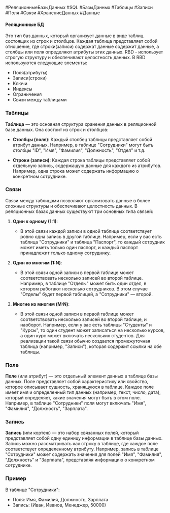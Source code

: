 #РеляционныеБазыДанных #SQL #БазыДанных #Таблицы #Записи #Поля #Связи
#ХранениеДанных #Данные 
#### Реляционные БД

Это тип баз данных, который организует данные в виде таблиц состоящих из строк и столбцов. Каждая таблица представляет собой отношение, где строки(записи) содержат данные содержит данные, а столбцы или поля определяют атрибуты этих данных.
RBD - использует строгую структуру и обеспечивают целостность данных. 
В RBD используются следующие элементы:
- Поля(атрибуты)
- Записи(строки) 
- Ключи
- Индексы
- Ограничения
- Связи между таблицами
### Таблицы

**Таблица** — это основная структура хранения данных в реляционной базе данных. Она состоит из строк и столбцов:

- **Столбцы (поля)**: Каждый столбец таблицы представляет собой атрибут данных. Например, в таблице "Сотрудники" могут быть столбцы "ID", "Имя", "Фамилия", "Должность", "Отдел" и т.д.
    
- **Строки (записи)**: Каждая строка таблицы представляет собой отдельную запись, содержащую данные для каждого из атрибутов. Например, одна строка может содержать информацию о конкретном сотруднике.

### Связи

Связи между таблицами позволяют организовать данные в более сложные структуры и обеспечивают целостность данных. В реляционных базах данных существуют три основных типа связей:

1. **Один к одному (1:1)**:
    
    - В этой связи каждой записи в одной таблице соответствует ровно одна запись в другой таблице. Например, если у вас есть таблица "Сотрудники" и таблица "Паспорт", то каждый сотрудник может иметь только один паспорт, и каждый паспорт принадлежит только одному сотруднику.
2. **Один ко многим (1:N)**:
    
    - В этой связи одной записи в первой таблице может соответствовать несколько записей во второй таблице. Например, в таблице "Отделы" может быть один отдел, в котором работают несколько сотрудников. В этом случае "Отделы" будет первой таблицей, а "Сотрудники" — второй.
3. **Многие ко многим (M:N)**:
    
    - В этой связи одной записи в первой таблице может соответствовать несколько записей во второй таблице, и наоборот. Например, если у вас есть таблицы "Студенты" и "Курсы", то один студент может записаться на несколько курсов, а один курс может включать нескольких студентов. Для реализации такой связи обычно создается промежуточная таблица (например, "Записи"), которая содержит ссылки на обе таблицы.
### Поле

**Поле** (или атрибут) — это отдельный элемент данных в таблице базы данных. Поле представляет собой характеристику или свойство, которое описывает сущность, хранящуюся в таблице. Каждое поле имеет имя и определенный тип данных (например, текст, число, дата), который определяет, какие значения могут быть в этом поле. Например, в таблице "Сотрудники" поля могут включать "Имя", "Фамилия", "Должность", "Зарплата".

### Запись

**Запись** (или кортеж) — это набор связанных полей, который представляет собой одну единицу информации в таблице базы данных. Запись можно рассматривать как строку в таблице, где каждое поле соответствует определенному атрибуту. Например, запись в таблице "Сотрудники" может содержать значения для полей "Имя", "Фамилия", "Должность" и "Зарплата", представляя информацию о конкретном сотруднике.

### Пример

В таблице "Сотрудники":

- Поля: Имя, Фамилия, Должность, Зарплата
- Запись: (Иван, Иванов, Менеджер, 50000)